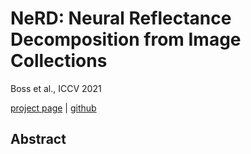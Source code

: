 # NeRD: Neural Reflectance Decomposition from Image Collections

Boss et al., ICCV 2021

[project page](https://markboss.me/publication/2021-nerd/) | [github](https://github.com/cgtuebingen/NeRD-Neural-Reflectance-Decomposition)

## Abstract


